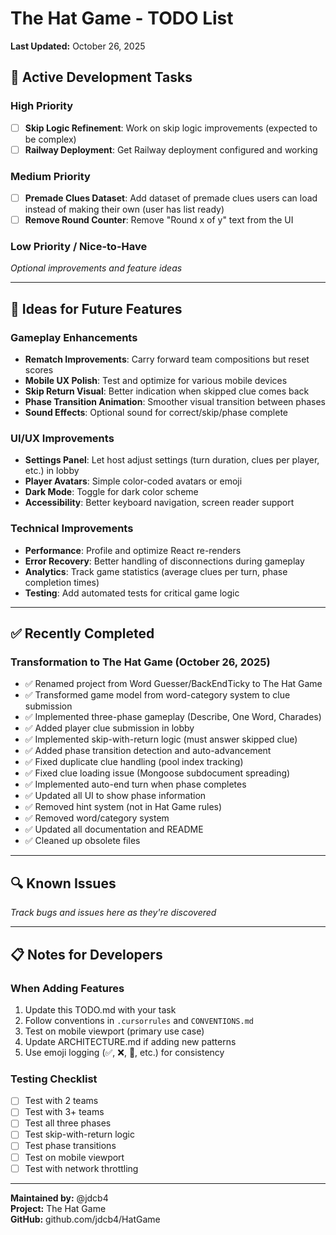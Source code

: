 # The Hat Game - TODO List
**Last Updated:** October 26, 2025

## 🎯 Active Development Tasks

### High Priority
- [ ] **Skip Logic Refinement**: Work on skip logic improvements (expected to be complex)
- [ ] **Railway Deployment**: Get Railway deployment configured and working

### Medium Priority
- [ ] **Premade Clues Dataset**: Add dataset of premade clues users can load instead of making their own (user has list ready)
- [ ] **Remove Round Counter**: Remove "Round x of y" text from the UI

### Low Priority / Nice-to-Have
*Optional improvements and feature ideas*

---

## 📝 Ideas for Future Features

### Gameplay Enhancements
- **Rematch Improvements**: Carry forward team compositions but reset scores
- **Mobile UX Polish**: Test and optimize for various mobile devices
- **Skip Return Visual**: Better indication when skipped clue comes back
- **Phase Transition Animation**: Smoother visual transition between phases
- **Sound Effects**: Optional sound for correct/skip/phase complete

### UI/UX Improvements
- **Settings Panel**: Let host adjust settings (turn duration, clues per player, etc.) in lobby
- **Player Avatars**: Simple color-coded avatars or emoji
- **Dark Mode**: Toggle for dark color scheme
- **Accessibility**: Better keyboard navigation, screen reader support

### Technical Improvements
- **Performance**: Profile and optimize React re-renders
- **Error Recovery**: Better handling of disconnections during gameplay
- **Analytics**: Track game statistics (average clues per turn, phase completion times)
- **Testing**: Add automated tests for critical game logic

---

## ✅ Recently Completed

### Transformation to The Hat Game (October 26, 2025)
- ✅ Renamed project from Word Guesser/BackEndTicky to The Hat Game
- ✅ Transformed game model from word-category system to clue submission
- ✅ Implemented three-phase gameplay (Describe, One Word, Charades)
- ✅ Added player clue submission in lobby
- ✅ Implemented skip-with-return logic (must answer skipped clue)
- ✅ Added phase transition detection and auto-advancement
- ✅ Fixed duplicate clue handling (pool index tracking)
- ✅ Fixed clue loading issue (Mongoose subdocument spreading)
- ✅ Implemented auto-end turn when phase completes
- ✅ Updated all UI to show phase information
- ✅ Removed hint system (not in Hat Game rules)
- ✅ Removed word/category system
- ✅ Updated all documentation and README
- ✅ Cleaned up obsolete files

---

## 🔍 Known Issues

*Track bugs and issues here as they're discovered*

---

## 📋 Notes for Developers

### When Adding Features
1. Update this TODO.md with your task
2. Follow conventions in `.cursorrules` and `CONVENTIONS.md`
3. Test on mobile viewport (primary use case)
4. Update ARCHITECTURE.md if adding new patterns
5. Use emoji logging (✅, ❌, 📨, etc.) for consistency

### Testing Checklist
- [ ] Test with 2 teams
- [ ] Test with 3+ teams
- [ ] Test all three phases
- [ ] Test skip-with-return logic
- [ ] Test phase transitions
- [ ] Test on mobile viewport
- [ ] Test with network throttling

---

**Maintained by:** @jdcb4  
**Project:** The Hat Game  
**GitHub:** github.com/jdcb4/HatGame

